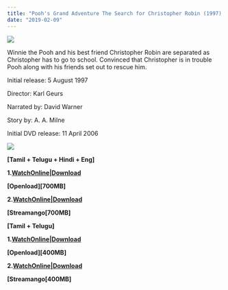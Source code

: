 ```yaml
---
title: "Pooh's Grand Adventure The Search for Christopher Robin (1997) Tamil Dubbed|Multi Audio|[Tamil + Telugu + Hindi + Eng]"
date: "2019-02-09"
---
```


[![](https://www.gstatic.com/tv/thumb/v22vodart/21616/p21616_v_v8_af.jpg)](http://www.gstatic.com/tv/thumb/v22vodart/21616/p21616_v_v8_af.jpg)

Winnie the Pooh and his best friend Christopher Robin are separated as Christopher has to go to school. Convinced that Christopher is in trouble Pooh along with his friends set out to rescue him.

Initial release: 5 August 1997

Director: Karl Geurs

Narrated by: David Warner

Story by: A. A. Milne

Initial DVD release: 11 April 2006

  

[![](https://thumb.oloadcdn.net/splash/CUuKLMbZDqQ/Q2gUpTjVmuc.jpg)](https://openload.co/f/CUuKLMbZDqQ/www.TamilRockers.to_-_Pooh{7cef396fa903dffab2382e8bc80965065ad0174c8eee63d5f3956c33ffbf8496}27s_Grand_Adventure_The_Search_for_Christopher_Robin_{7cef396fa903dffab2382e8bc80965065ad0174c8eee63d5f3956c33ffbf8496}281997{7cef396fa903dffab2382e8bc80965065ad0174c8eee63d5f3956c33ffbf8496}29{7cef396fa903dffab2382e8bc80965065ad0174c8eee63d5f3956c33ffbf8496}5B720p_-_BD-Rip_-_{7cef396fa903dffab2382e8bc80965065ad0174c8eee63d5f3956c33ffbf8496}5BTamil_{7cef396fa903dffab2382e8bc80965065ad0174c8eee63d5f3956c33ffbf8496}2B_Telugu_{7cef396fa903dffab2382e8bc80965065ad0174c8eee63d5f3956c33ffbf8496}2B_Hindi_{7cef396fa903dffab2382e8bc80965065ad0174c8eee63d5f3956c33ffbf8496}2B_Eng{7cef396fa903dffab2382e8bc80965065ad0174c8eee63d5f3956c33ffbf8496}5D_-_x264_-_800MB{7cef396fa903dffab2382e8bc80965065ad0174c8eee63d5f3956c33ffbf8496}5D.mkv.mp4)

**\[Tamil + Telugu + Hindi + Eng\]**

**1.[WatchOnline|Download](https://openload.co/f/CUuKLMbZDqQ/www.TamilCartoontv.blogspot.com-_Pooh{7cef396fa903dffab2382e8bc80965065ad0174c8eee63d5f3956c33ffbf8496}27s_Grand_Adventure_The_Search_for_Christopher_Robin_{7cef396fa903dffab2382e8bc80965065ad0174c8eee63d5f3956c33ffbf8496}281997{7cef396fa903dffab2382e8bc80965065ad0174c8eee63d5f3956c33ffbf8496}29{7cef396fa903dffab2382e8bc80965065ad0174c8eee63d5f3956c33ffbf8496}5B720p_-_BD-Rip_-_{7cef396fa903dffab2382e8bc80965065ad0174c8eee63d5f3956c33ffbf8496}5BTamil_{7cef396fa903dffab2382e8bc80965065ad0174c8eee63d5f3956c33ffbf8496}2B_Telugu_{7cef396fa903dffab2382e8bc80965065ad0174c8eee63d5f3956c33ffbf8496}2B_Hindi_{7cef396fa903dffab2382e8bc80965065ad0174c8eee63d5f3956c33ffbf8496}2B_Eng{7cef396fa903dffab2382e8bc80965065ad0174c8eee63d5f3956c33ffbf8496}5D_-_x264_-_800MB{7cef396fa903dffab2382e8bc80965065ad0174c8eee63d5f3956c33ffbf8496}5D.mkv.mp4)**

**\[Openload\]\[700MB\]**

**2.[WatchOnline|Download](https://streamango.com/f/bdrdostnbdefqbfa/www_Tamilcartoontv_blogspot_com_-_Pooh_s_Grand_Adventure_The_Search_for_Christopher_Robin_1997_720p_-_BD-Rip_-_Tamil_Telugu_Hindi_Eng_-_x264_-_800MB_mkv_mp4)**

**\[Streamango\[700MB\]**

**\[Tamil + Telugu\]**

**1.[WatchOnline|Download](https://openload.co/f/WyPAsI0Tn8I/www.TamilCartoontv.blogspot.com-_Pooh{7cef396fa903dffab2382e8bc80965065ad0174c8eee63d5f3956c33ffbf8496}27s_Grand_Adventure_The_Search_for_Christopher_Robin_{7cef396fa903dffab2382e8bc80965065ad0174c8eee63d5f3956c33ffbf8496}281997{7cef396fa903dffab2382e8bc80965065ad0174c8eee63d5f3956c33ffbf8496}29{7cef396fa903dffab2382e8bc80965065ad0174c8eee63d5f3956c33ffbf8496}5BBD-Rip_-_{7cef396fa903dffab2382e8bc80965065ad0174c8eee63d5f3956c33ffbf8496}5BTamil_{7cef396fa903dffab2382e8bc80965065ad0174c8eee63d5f3956c33ffbf8496}2B_Telugu{7cef396fa903dffab2382e8bc80965065ad0174c8eee63d5f3956c33ffbf8496}5D_-_x264_-_400MB{7cef396fa903dffab2382e8bc80965065ad0174c8eee63d5f3956c33ffbf8496}5D.mkv.mp4)**

**\[Openload\]\[400MB\]**

**2.[WatchOnline|Download](https://streamango.com/f/cepseonlmdkbdnfk/www_Tamilcartoontv_blogspot_com_-_Pooh_s_Grand_Adventure_The_Search_for_Christopher_Robin_1997_BD-Rip_-_Tamil_Telugu_-_x264_-_400MB_mkv_mp4)**

**\[Streamango\[400MB\]**

